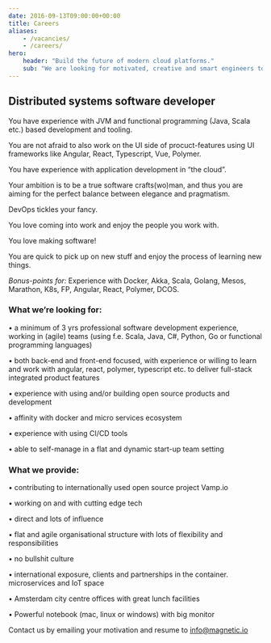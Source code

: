 ```yaml
---
date: 2016-09-13T09:00:00+00:00
title: Careers
aliases:
    - /vacancies/
    - /careers/
hero: 
    header: "Build the future of modern cloud platforms." 
    sub: "We are looking for motivated, creative and smart engineers to join us in beautiful Amsterdam and work on the cutting edge of container platforms."        
---
```


## Distributed systems software developer

You have experience with JVM and functional programming (Java, Scala etc.) based development and tooling.

You are not afraid to also work on the UI side of procuct-features using UI frameworks like Angular, React, Typescript, Vue, Polymer.

You have experience with application development in “the cloud”.

Your ambition is to be a true software crafts(wo)man, and thus you are aiming for the perfect balance between elegance and pragmatism.

DevOps tickles your fancy.

You love coming into work and enjoy the people you work with.

You love making software!

You are quick to pick up on new stuff and enjoy the process of learning new things.

*Bonus-points for:*
Experience with Docker, Akka, Scala, Golang, Mesos, Marathon, K8s, FP, Angular, React, Polymer, DCOS.

### What we’re looking for:
• a minimum of 3 yrs professional software development experience, working in (agile) teams (using f.e. Scala, Java, C#, Python, Go or functional programming languages)

• both back-end and front-end focused, with experience or willing to learn and work with angular, react, polymer, typescript etc. to deliver full-stack integrated product features

• experience with using and/or building open source products and development

• affinity with docker and micro services ecosystem

• experience with using CI/CD tools

• able to self-manage in a flat and dynamic start-up team setting

### What we provide:
• contributing to internationally used open source project Vamp.io

• working on and with cutting edge tech

• direct and lots of influence

• flat and agile organisational structure with lots of flexibility and responsibilities

• no bullshit culture

• international exposure, clients and partnerships in the container. microservices and IoT space

• Amsterdam city centre offices with great lunch facilities

• Powerful notebook (mac, linux or windows) with big monitor

Contact us by emailing your motivation and resume to info@magnetic.io
